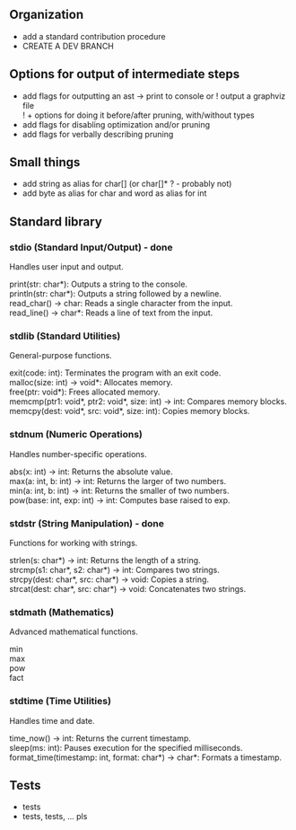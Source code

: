## Organization
 - add a standard contribution procedure
 - CREATE A DEV BRANCH

## Options for output of intermediate steps
 - add flags for outputting an ast -> print to console or ! output a graphviz file  
! + options for doing it before/after pruning, with/without types
 - add flags for disabling optimization and/or pruning  
 - add flags for verbally describing pruning

## Small things
 - add string as alias for char[] (or char[]* ? - probably not)
 - add byte as alias for char and word as alias for int

## Standard library

### stdio (Standard Input/Output) - done
Handles user input and output.  

print(str: char*): Outputs a string to the console.  
println(str: char*): Outputs a string followed by a newline.  
read_char() -> char: Reads a single character from the input.  
read_line() -> char*: Reads a line of text from the input.  
### stdlib (Standard Utilities)
General-purpose functions.  

exit(code: int): Terminates the program with an exit code.  
malloc(size: int) -> void*: Allocates memory.  
free(ptr: void*): Frees allocated memory.  
memcmp(ptr1: void*, ptr2: void*, size: int) -> int: Compares memory blocks.  
memcpy(dest: void*, src: void*, size: int): Copies memory blocks.  
### stdnum (Numeric Operations)
Handles number-specific operations.  

abs(x: int) -> int: Returns the absolute value.  
max(a: int, b: int) -> int: Returns the larger of two numbers.  
min(a: int, b: int) -> int: Returns the smaller of two numbers.  
pow(base: int, exp: int) -> int: Computes base raised to exp.  

### stdstr (String Manipulation) - done
Functions for working with strings.

strlen(s: char*) -> int: Returns the length of a string.  
strcmp(s1: char*, s2: char*) -> int: Compares two strings.  
strcpy(dest: char*, src: char*) -> void: Copies a string.  
strcat(dest: char*, src: char*) -> void: Concatenates two strings.

### stdmath (Mathematics)
Advanced mathematical functions.

min  
max  
pow  
fact  

### stdtime (Time Utilities)
Handles time and date.  

time_now() -> int: Returns the current timestamp.  
sleep(ms: int): Pauses execution for the specified milliseconds.  
format_time(timestamp: int, format: char*) -> char*: Formats a timestamp.  

## Tests
 - tests
 - tests, tests, ... pls